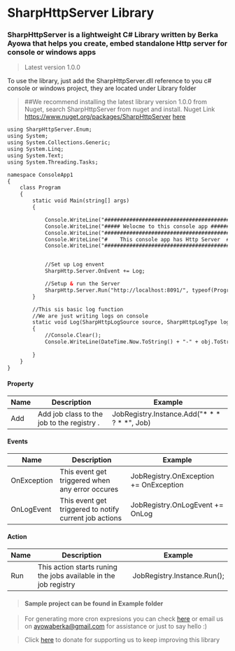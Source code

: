 # SharpHttpServer Library
### SharpHttpServer is a lightweight C# Library written by Berka Ayowa that helps you create, embed standalone Http server for console or windows apps

>Latest version 1.0.0

To use the library, just  add the SharpHttpServer.dll reference to you c# console or windows project, they are located under Library folder
>##We recommend installing the latest library version 1.0.0 from Nuget, search SharpHttpServer from nuget and install.
>Nuget Link https://www.nuget.org/packages/SharpHttpServer [here](https://www.nuget.org/packages/SharpHttpServer/)


```html
using SharpHttpServer.Enum;
using System;
using System.Collections.Generic;
using System.Linq;
using System.Text;
using System.Threading.Tasks;

namespace ConsoleApp1
{
    class Program
    {
        static void Main(string[] args)
        {

            Console.WriteLine("########################################");
            Console.WriteLine("##### Welocme to this console app ######");
            Console.WriteLine("########################################");
            Console.WriteLine("#    This console app has Http Server  #");
            Console.WriteLine("########################################");


            //Set up Log envent
            SharpHttp.Server.OnEvent += Log;

            //Setup & run the Server 
            SharpHttp.Server.Run("http://localhost:8091/", typeof(Program)).AlwaysOn();
        }

        //This sis basic log function 
        //We are just writing logs on console
        static void Log(SharpHttpLogSource source, SharpHttpLogType logType, object obj)
        {
            //Console.Clear();
            Console.WriteLine(DateTime.Now.ToString() + "-" + obj.ToString());
            
        }
    }
}

```

#### Property
| Name | Description | Example | 
| --- | --- | --- |
| Add | Add job class to the job to the registry .| JobRegistry.Instance.Add<NotificationReport>("* * * ? * *", Job) 

#### Events
| Name | Description | Example | 
| --- | --- | --- |
| OnException | This event get triggered when any error occures| JobRegistry.OnException += OnException
| OnLogEvent | This event get triggered to notify current job actions| JobRegistry.OnLogEvent += OnLog

#### Action
| Name | Description | Example | 
| --- | --- | --- |
| Run | This action starts runing the jobs available in the job registry| JobRegistry.Instance.Run();

>#### Sample project can be found in Example folder

>For generating more cron expresions  you can check [here](https://www.freeformatter.com/cron-expression-generator-quartz.html) or email us on ayowaberka@gmail.com for assistance or just to say hello :)

>Click [here](https://www.paypal.com/donate/?hosted_button_id=3EUXREY22UMGQ) to donate for supporting us to keep improving this library  
